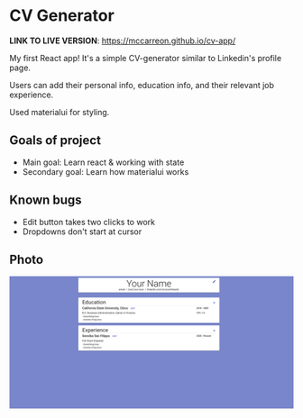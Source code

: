 # CV Generator

**LINK TO LIVE VERSION**: https://mccarreon.github.io/cv-app/

My first React app! It's a simple CV-generator similar to Linkedin's profile page. 

Users can add their personal info, education info, and their relevant job experience. 

Used materialui for styling.
## Goals of project
* Main goal: Learn react & working with state
* Secondary goal: Learn how materialui works

## Known bugs
* Edit button takes two clicks to work
* Dropdowns don't start at cursor


## Photo
![Photo of app](imgs/react-app.png)
